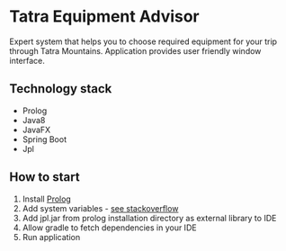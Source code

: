 # Tatra Equipment Advisor

Expert system that helps you to choose required equipment for your trip through Tatra Mountains.
Application provides user friendly window interface.

## Technology stack

 - Prolog
 - Java8
 - JavaFX
 - Spring Boot
 - Jpl
 
## How to start

1. Install [Prolog](http://www.swi-prolog.org/Download.html)
1. Add system variables - [see stackoverflow](https://stackoverflow.com/a/12309591)
1. Add jpl.jar from prolog installation directory as external library to IDE
1. Allow gradle to fetch dependencies in your IDE
1. Run application 
